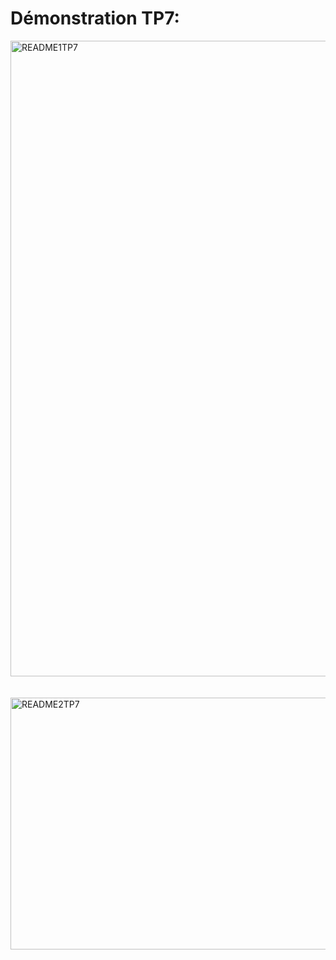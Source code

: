 <h1>Démonstration TP7:</h1>

<img width="676" height="1017" alt="README1TP7" src="https://github.com/user-attachments/assets/73ca67ee-3313-4361-ad41-3b04e93b98ad" />
<br> <br> <br> 
<img width="1876" height="403" alt="README2TP7" src="https://github.com/user-attachments/assets/0abbcafb-6c98-4c91-969d-5f8f7b524730" />
